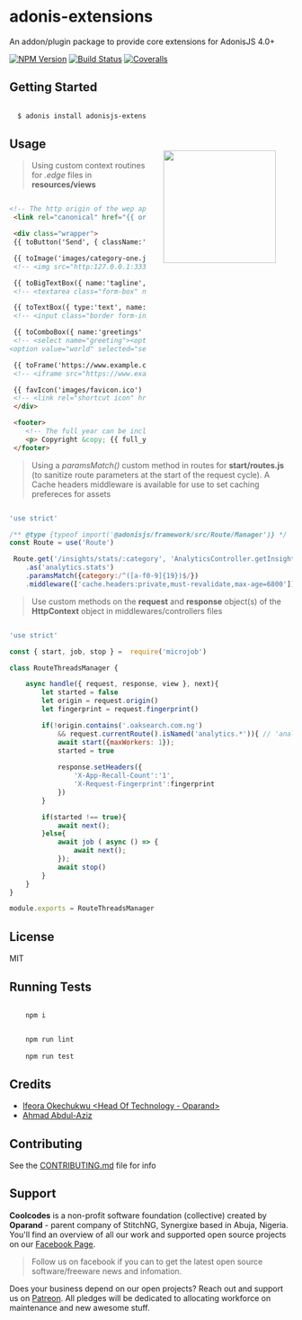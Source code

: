 # adonis-extensions
An addon/plugin package to provide core extensions for AdonisJS 4.0+

[![NPM Version][npm-image]][npm-url]
[![Build Status][travis-image]][travis-url]
[![Coveralls][coveralls-image]][coveralls-url]

<img src="http://res.cloudinary.com/adonisjs/image/upload/q_100/v1497112678/adonis-purple_pzkmzt.svg" width="200px" align="right" hspace="30px" vspace="140px">

## Getting Started

```bash

  $ adonis install adonisjs-extensions

```

## Usage

>Using custom context routines for _.edge_ files in **resources/views**

```html

<!-- The http origin of the wep app is available as a global view variable in the .edge view file(s) -->
 <link rel="canonical" href="{{ origin }}/user/me">

 <div class="wrapper">
 {{ toButton('Send', { className:'btn-primary btn', id:'submit' }) }} <!-- <button  id="submit" class="btn-primary btn">Send</button> -->

 {{ toImage('images/category-one.jpg', { alt: 'ahoy everyone' }) }} 
 <!-- <img src="http:127.0.0.1:3333/public/images/category-one.jpg" alt="ahoy everyone"> -->

 {{ toBigTextBox({ name:'tagline', className:'form-box' }, 'Just Say Hi!') }}
 <!-- <textarea class="form-box" name="tagline">Just Say Hi!</textarea> -->

 {{ toTextBox({ type:'text', name:'description', placeholder:'Enter Text...', className:'border form-input' }, 'Always opened') }} 
 <!-- <input class="border form-input" name="description" type="text" placeholder="Enter Text..." value="Always opened"> -->

 {{ toComboBox({ name:'greetings' }, [{text:'Hello',value:'hello'}, {text:'World',value:'world',selected:true}]) }} 
 <!-- <select name="greeting"><option value="hello">Hello</option>
<option value="world" selected="selected">World</option></select> -->

 {{ toFrame('https://www.example.com', { scrolling:'no' }) }}  
 <!-- <iframe src="https://www.example.com" scrolling="no"></iframe> -->

 {{ favIcon('images/favicon.ico') }} 
 <!-- <link rel="shortcut icon" href="http://127.0.0.1:3333/public/images.favicon.ico" type="image/x-icon">  -->
 </div>

 <footer>
    <!-- The full year can be included for using the global view variable too -->
    <p> Copyright &copy; {{ full_year }}. All Rights Reserved </p>
 </footer>

```

>Using a _paramsMatch()_ custom method in routes for **start/routes.js** (to sanitize route parameters at the start of the request cycle). A Cache headers
middleware is available for use to set caching prefereces for assets

```js

'use strict'

/** @type {typeof import('@adonisjs/framework/src/Route/Manager')} */
const Route = use('Route')

 Route.get('/insights/stats/:category', 'AnalyticsController.getInsights')
    .as('analytics.stats')
    .paramsMatch({category:/^([a-f0-9]{19})$/})
    .middleware(['cache.headers:private,must-revalidate,max-age=6800'])

```

>Use custom methods on the **request** and **response** object(s) of the **HttpContext** object in middlewares/controllers files

```js

'use strict'

const { start, job, stop } =  require('microjob')

class RouteThreadsManager {

    async handle({ request, response, view }, next){
	    let started = false
        let origin = request.origin()
        let fingerprint = request.fingerprint()

        if(!origin.contains('.oaksearch.com.ng')
            && request.currentRoute().isNamed('analytics.*')){ // 'analytics.stats' route will pass here
		    await start({maxWorkers: 1});
		    started = true
	    
            response.setHeaders({
                'X-App-Recall-Count':'1',
                'X-Request-Fingerprint':fingerprint
            })
        }

	    if(started !== true){
            await next();
        }else{
            await job ( async () => {
                await next();
            });
		    await stop()
	    }
    }
}

module.exports = RouteThreadsManager
```

## License

MIT

## Running Tests

```bash

    npm i

```

```bash

    npm run lint
    
    npm run test

```

## Credits

- [Ifeora Okechukwu <Head Of Technology - Oparand>](https://twitter.com/isocroft)
- [Ahmad Abdul-Aziz <Software Engineer>](https://twitter.com/dev_amaz)
    
## Contributing

See the [CONTRIBUTING.md](https://github.com/stitchng/adonis-extensions/blob/master/CONTRIBUTING.md) file for info

[npm-image]: https://img.shields.io/npm/v/adonisjs-extensions.svg?style=flat-square
[npm-url]: https://npmjs.org/package/adonisjs-extensions

[travis-image]: https://img.shields.io/travis/stitchng/adonis-extensions/master.svg?style=flat-square
[travis-url]: https://travis-ci.org/stitchng/adonis-extensions

[coveralls-image]: https://img.shields.io/coveralls/stitchng/adonis-extensions/master.svg?style=flat-square

[coveralls-url]: https://coveralls.io/github/stitchng/adonis-extensions

## Support 

**Coolcodes** is a non-profit software foundation (collective) created by **Oparand** - parent company of StitchNG, Synergixe based in Abuja, Nigeria. You'll find an overview of all our work and supported open source projects on our [Facebook Page](https://www.facebook.com/coolcodes/).

>Follow us on facebook if you can to get the latest open source software/freeware news and infomation.

Does your business depend on our open projects? Reach out and support us on [Patreon](https://www.patreon.com/coolcodes/). All pledges will be dedicated to allocating workforce on maintenance and new awesome stuff.
